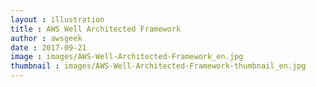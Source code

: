 ```yaml
---
layout : illustration
title : AWS Well Architected Framework
author : awsgeek
date : 2017-09-21
image : images/AWS-Well-Architected-Framework_en.jpg
thumbnail : images/AWS-Well-Architected-Framework-thumbnail_en.jpg
---
```

